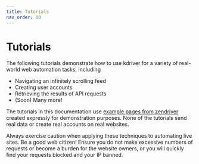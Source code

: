 ```yaml
---
title: Tutorials
nav_order: 10
---
```


# Tutorials

The following tutorials demonstrate how to use kdriver for a variety of real-world web automation tasks, including

- Navigating an infinitely scrolling feed
- Creating user accounts
- Retrieving the results of API requests
- (Soon) Many more!

The tutorials in this documentation use
[example pages from zendriver](https://github.com/stephanlensky/zendriver-examples)
created expressly for demonstration purposes. None of the tutorials send real data or create real accounts on real
websites.

Always exercise caution when applying these techniques to automating live sites. Be a good web citizen! Ensure you do
not make excessive numbers of requests or become a burden for the website owners, or you will quickly find your requests
blocked and your IP banned.
